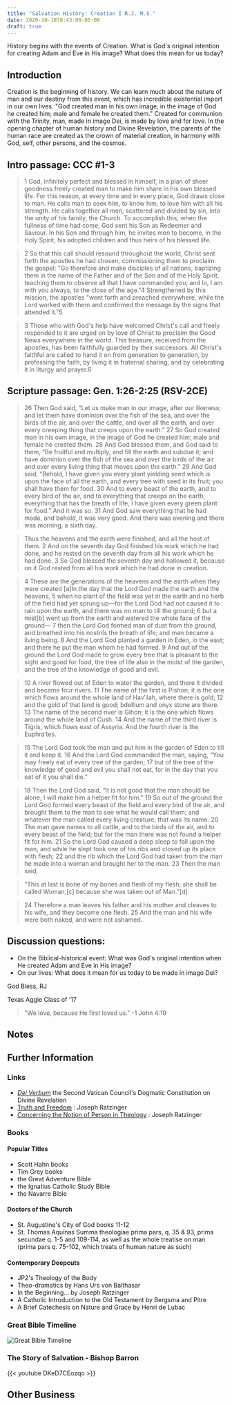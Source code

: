 ```yaml
---
title: "Salvation History: Creation I R.J. M.S."
date: 2020-10-18T8:43:00-05:00
draft: true
---
```


History begins with the events of Creation. What is God's original intention for creating Adam and Eve in His image? What does this mean for us today?

## Introduction

Creation is the beginning of history. We can learn much about the nature of man and our destiny from this event, which has incredible existential import in our own lives. "God created man in his own image, in the image of God he created him; male and female he created them." Created for communion with the Trinity, man, made in imago Dei, is made by love and for love. In the opening chapter of human history and Divine Revelation, the parents of the human race are created as the crown of material creation, in harmony with God, self, other persons, and the cosmos.

## Intro passage: CCC #1-3

> 1 God, infinitely perfect and blessed in himself, in a plan of sheer goodness freely created man to make him share in his own blessed life. For this reason, at every time and in every place, God draws close to man. He calls man to seek him, to know him, to love him with all his strength. He calls together all men, scattered and divided by sin, into the unity of his family, the Church. To accomplish this, when the fullness of time had come, God sent his Son as Redeemer and Saviour. In his Son and through him, he invites men to become, in the Holy Spirit, his adopted children and thus heirs of his blessed life.

> 2 So that this call should resound throughout the world, Christ sent forth the apostles he had chosen, commissioning them to proclaim the gospel: "Go therefore and make disciples of all nations, baptizing them in the name of the Father and of the Son and of the Holy Spirit, teaching them to observe all that I have commanded you; and lo, I am with you always, to the close of the age."4 Strengthened by this mission, the apostles "went forth and preached everywhere, while the Lord worked with them and confirmed the message by the signs that attended it."5

> 3 Those who with God's help have welcomed Christ's call and freely responded to it are urged on by love of Christ to proclaim the Good News everywhere in the world. This treasure, received from the apostles, has been faithfully guarded by their successors. All Christ's faithful are called to hand it on from generation to generation, by professing the faith, by living it in fraternal sharing, and by celebrating it in liturgy and prayer.6

## Scripture passage: Gen. 1:26-2:25 (RSV-2CE)

>26 Then God said, “Let us make man in our image, after our likeness; and let them have dominion over the fish of the sea, and over the birds of the air, and over the cattle, and over all the earth, and over every creeping thing that creeps upon the earth.” 27 So God created man in his own image, in the image of God he created him; male and female he created them. 28 And God blessed them, and God said to them, “Be fruitful and multiply, and fill the earth and subdue it; and have dominion over the fish of the sea and over the birds of the air and over every living thing that moves upon the earth.” 29 And God said, “Behold, I have given you every plant yielding seed which is upon the face of all the earth, and every tree with seed in its fruit; you shall have them for food. 30 And to every beast of the earth, and to every bird of the air, and to everything that creeps on the earth, everything that has the breath of life, I have given every green plant for food.” And it was so. 31 And God saw everything that he had made, and behold, it was very good. And there was evening and there was morning, a sixth day.

>Thus the heavens and the earth were finished, and all the host of them. 2 And on the seventh day God finished his work which he had done, and he rested on the seventh day from all his work which he had done. 3 So God blessed the seventh day and hallowed it, because on it God rested from all his work which he had done in creation.

>4 These are the generations of the heavens and the earth when they were created [a]In the day that the Lord God made the earth and the heavens, 5 when no plant of the field was yet in the earth and no herb of the field had yet sprung up—for the Lord God had not caused it to rain upon the earth, and there was no man to till the ground; 6 but a mist[b] went up from the earth and watered the whole face of the ground— 7 then the Lord God formed man of dust from the ground, and breathed into his nostrils the breath of life; and man became a living being. 8 And the Lord God planted a garden in Eden, in the east; and there he put the man whom he had formed. 9 And out of the ground the Lord God made to grow every tree that is pleasant to the sight and good for food, the tree of life also in the midst of the garden, and the tree of the knowledge of good and evil.

>10 A river flowed out of Eden to water the garden, and there it divided and became four rivers. 11 The name of the first is Pishon; it is the one which flows around the whole land of Hav′ilah, where there is gold; 12 and the gold of that land is good; bdellium and onyx stone are there. 13 The name of the second river is Gihon; it is the one which flows around the whole land of Cush. 14 And the name of the third river is Tigris, which flows east of Assyria. And the fourth river is the Euphra′tes.

>15 The Lord God took the man and put him in the garden of Eden to till it and keep it. 16 And the Lord God commanded the man, saying, “You may freely eat of every tree of the garden; 17 but of the tree of the knowledge of good and evil you shall not eat, for in the day that you eat of it you shall die.”

>18 Then the Lord God said, “It is not good that the man should be alone; I will make him a helper fit for him.” 19 So out of the ground the Lord God formed every beast of the field and every bird of the air, and brought them to the man to see what he would call them; and whatever the man called every living creature, that was its name. 20 The man gave names to all cattle, and to the birds of the air, and to every beast of the field; but for the man there was not found a helper fit for him. 21 So the Lord God caused a deep sleep to fall upon the man, and while he slept took one of his ribs and closed up its place with flesh; 22 and the rib which the Lord God had taken from the man he made into a woman and brought her to the man. 23 Then the man said,

> “This at last is bone of my bones
>    and flesh of my flesh;
> she shall be called Woman,[c]
>    because she was taken out of Man.”[d]

> 24 Therefore a man leaves his father and his mother and cleaves to his wife, and they become one flesh. 25 And the man and his wife were both naked, and were not ashamed.


## Discussion questions:
- On the Biblical-historical event: What was God's original intention when He created Adam and Eve in His image?
- On our lives: What does it mean for us today to be made in imago Dei?

God Bless,
RJ

Texas Aggie Class of '17

>"We love, because He first loved us." -1 John 4:19

## Notes

## Further Information

### Links
- [*Dei Verbum*](https://www.vatican.va/archive/hist_councils/ii_vatican_council/documents/vat-ii_const_19651118_dei-verbum_en.html) the Second Vatican Council's Dogmatic Constitution on Divine Revelation
- [Truth and Freedom](https://www.communio-icr.com/files/ratzinger23-1.pdf) : Joseph Ratzinger
- [Concerning the Notion of Person in Theology](https://www.communio-icr.com/files/ratzinger17-3.pdf) : Joseph Ratzinger

### Books
#### Popular Titles
- Scott Hahn books
- Tim Grey books
- the Great Adventure Bible
- the Ignatius Catholic Study Bible
- the Navarre Bible

#### Doctors of the Church
- St. Augustine's City of God books 11-12
- St. Thomas Aquinas Summa theologiae prima pars, q. 35 & 93, prima secundae q. 1-5 and 109-114, as well as the whole treatise on man (prima pars q. 75-102, which treats of human nature as such)

#### Contemporary Deepcuts
- JP2's Theology of the Body
- Theo-dramatics by Hans Urs von Balthasar
- In the Beginning... by Joseph Ratzinger
- A Catholic Introduction to the Old Testament by Bergsma and Pitre
- A Brief Catechesis on Nature and Grace by Henri de Lubac

### Great Bible Timeline
![Great Bible Timeline](/great_bible.jpg)

### The Story of Salvation - Bishop Barron
{{< youtube DKeD7CEozqo >}}

## Other Business
